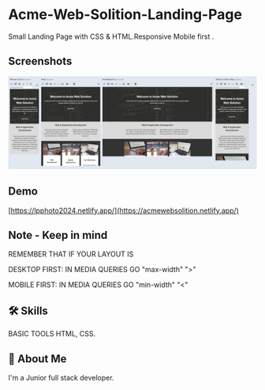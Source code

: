 # Acme-Web-Solition-Landing-Page

Small Landing Page with CSS & HTML.Responsive
Mobile first .


## Screenshots
![App Screenshot](creenshot/SCR-20240328-nywp.png)

## Demo
[https://lpphoto2024.netlify.app/](https://acmewebsolition.netlify.app/)

## Note - Keep in mind
REMEMBER THAT IF YOUR LAYOUT IS 

DESKTOP FIRST: IN MEDIA QUERIES GO "max-width" ">"

MOBILE FIRST: IN MEDIA QUERIES GO "min-width"  "<"



## 🛠 Skills
BASIC TOOLS HTML, CSS.


## 🚀 About Me
I'm a Junior full stack developer.
